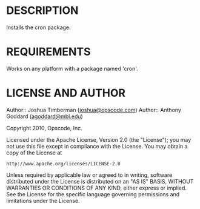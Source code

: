 DESCRIPTION
===========

Installs the cron package.

REQUIREMENTS
============

Works on any platform with a package named 'cron'.

LICENSE AND AUTHOR
==================

Author:: Joshua Timberman (<joshua@opscode.com>)
Author:: Anthony Goddard (<agoddard@mbl.edu>)

Copyright 2010, Opscode, Inc.

Licensed under the Apache License, Version 2.0 (the "License");
you may not use this file except in compliance with the License.
You may obtain a copy of the License at

    http://www.apache.org/licenses/LICENSE-2.0

Unless required by applicable law or agreed to in writing, software
distributed under the License is distributed on an "AS IS" BASIS,
WITHOUT WARRANTIES OR CONDITIONS OF ANY KIND, either express or implied.
See the License for the specific language governing permissions and
limitations under the License.

